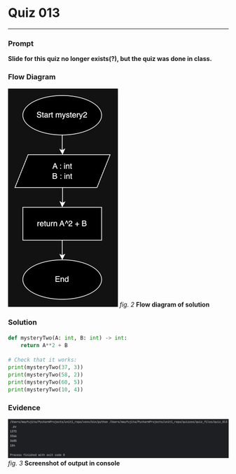 # Quiz 013
<hr>

### Prompt
**Slide for this quiz no longer exists(?), but the quiz was done in class.**

### Flow Diagram
![](images/quiz_013_old_diagram.jpg)
*fig. 2* **Flow diagram of solution**

### Solution
```.py
def mysteryTwo(A: int, B: int) -> int:
    return A**2 + B

# Check that it works:
print(mysteryTwo(37, 3))
print(mysteryTwo(58, 2))
print(mysteryTwo(60, 5))
print(mysteryTwo(10, 4))
```

### Evidence
![](images/quiz_013_old_evidence.png)
*fig. 3* **Screenshot of output in console**
